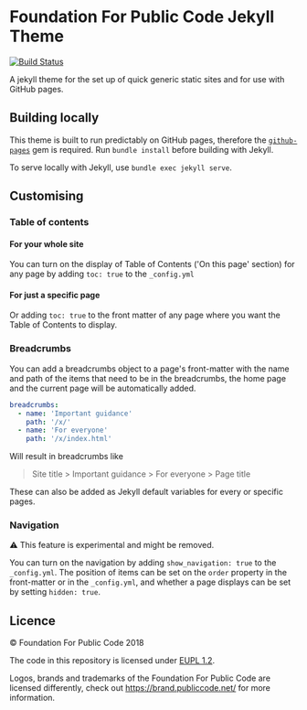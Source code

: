 # Foundation For Public Code Jekyll Theme

[![Build Status](https://travis-ci.org/publiccodenet/jekyll-theme.svg?branch=master)](https://travis-ci.org/publiccodenet/jekyll-theme)

A jekyll theme for the set up of quick generic static sites and for use with GitHub pages.

## Building locally

This theme is built to run predictably on GitHub pages, therefore the [`github-pages`](https://github.com/github/pages-gem) gem is required. Run `bundle install` before building with Jekyll.

To serve locally with Jekyll, use `bundle exec jekyll serve`.

## Customising

### Table of contents

#### For your whole site

You can turn on the display of Table of Contents ('On this page' section) for any page by adding `toc: true` to the `_config.yml` 

#### For just a specific page

Or adding `toc: true` to the front matter of any page where you want the Table of Contents to display.

### Breadcrumbs

You can add a breadcrumbs object to a page's front-matter with the name and path of the items that need to be in the breadcrumbs, the home page and the current page will be automatically added.

```yaml
breadcrumbs:
  - name: 'Important guidance'
    path: '/x/'
  - name: 'For everyone'
    path: '/x/index.html'
```

Will result in breadcrumbs like

> Site title > Important guidance > For everyone > Page title

These can also be added as Jekyll default variables for every or specific pages.

### Navigation

⚠️ This feature is experimental and might be removed.

You can turn on the navigation by adding `show_navigation: true` to the `_config.yml`. The position of items can be set on  the `order` property in the front-matter or in the `_config.yml`, and whether a page displays can be set by setting `hidden: true`.

## Licence

© Foundation For Public Code 2018

The code in this repository is licensed under [EUPL 1.2](LICENSE.md).

Logos, brands and trademarks of the Foundation For Public Code are licensed differently, check out https://brand.publiccode.net/ for more information.
